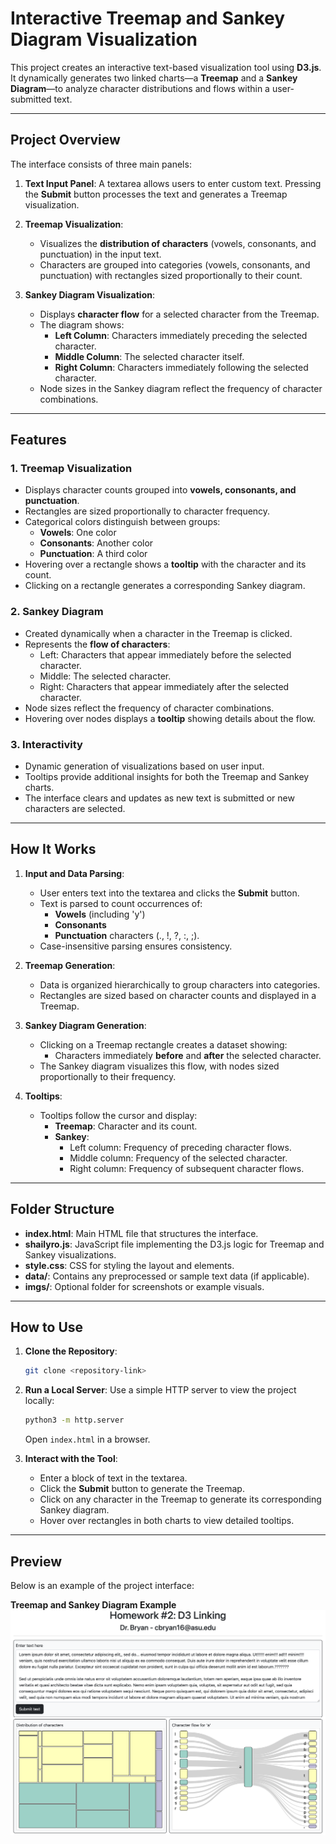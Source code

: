 
# Interactive Treemap and Sankey Diagram Visualization

This project creates an interactive text-based visualization tool using **D3.js**. It dynamically generates two linked charts—a **Treemap** and a **Sankey Diagram**—to analyze character distributions and flows within a user-submitted text.

---

## Project Overview

The interface consists of three main panels:

1. **Text Input Panel**: A textarea allows users to enter custom text. Pressing the **Submit** button processes the text and generates a Treemap visualization.

2. **Treemap Visualization**:
   - Visualizes the **distribution of characters** (vowels, consonants, and punctuation) in the input text.
   - Characters are grouped into categories (vowels, consonants, and punctuation) with rectangles sized proportionally to their count.

3. **Sankey Diagram Visualization**:
   - Displays **character flow** for a selected character from the Treemap.
   - The diagram shows:
     - **Left Column**: Characters immediately preceding the selected character.
     - **Middle Column**: The selected character itself.
     - **Right Column**: Characters immediately following the selected character.
   - Node sizes in the Sankey diagram reflect the frequency of character combinations.

---

## Features

### 1. **Treemap Visualization**
- Displays character counts grouped into **vowels, consonants, and punctuation**.
- Rectangles are sized proportionally to character frequency.
- Categorical colors distinguish between groups:
   - **Vowels**: One color
   - **Consonants**: Another color
   - **Punctuation**: A third color
- Hovering over a rectangle shows a **tooltip** with the character and its count.
- Clicking on a rectangle generates a corresponding Sankey diagram.

### 2. **Sankey Diagram**
- Created dynamically when a character in the Treemap is clicked.
- Represents the **flow of characters**:
   - Left: Characters that appear immediately before the selected character.
   - Middle: The selected character.
   - Right: Characters that appear immediately after the selected character.
- Node sizes reflect the frequency of character combinations.
- Hovering over nodes displays a **tooltip** showing details about the flow.

### 3. **Interactivity**
- Dynamic generation of visualizations based on user input.
- Tooltips provide additional insights for both the Treemap and Sankey charts.
- The interface clears and updates as new text is submitted or new characters are selected.

---

## How It Works

1. **Input and Data Parsing**:
   - User enters text into the textarea and clicks the **Submit** button.
   - Text is parsed to count occurrences of:
     - **Vowels** (including 'y')
     - **Consonants**
     - **Punctuation** characters (., !, ?, :, ;).
   - Case-insensitive parsing ensures consistency.

2. **Treemap Generation**:
   - Data is organized hierarchically to group characters into categories.
   - Rectangles are sized based on character counts and displayed in a Treemap.

3. **Sankey Diagram Generation**:
   - Clicking on a Treemap rectangle creates a dataset showing:
     - Characters immediately **before** and **after** the selected character.
   - The Sankey diagram visualizes this flow, with nodes sized proportionally to their frequency.

4. **Tooltips**:
   - Tooltips follow the cursor and display:
     - **Treemap**: Character and its count.
     - **Sankey**:
       - Left column: Frequency of preceding character flows.
       - Middle column: Frequency of the selected character.
       - Right column: Frequency of subsequent character flows.

---

## Folder Structure

- **index.html**: Main HTML file that structures the interface.
- **shailyro.js**: JavaScript file implementing the D3.js logic for Treemap and Sankey visualizations.
- **style.css**: CSS for styling the layout and elements.
- **data/**: Contains any preprocessed or sample text data (if applicable).
- **imgs/**: Optional folder for screenshots or example visuals.

---

## How to Use

1. **Clone the Repository**:
   ```bash
   git clone <repository-link>
   ```

2. **Run a Local Server**:
   Use a simple HTTP server to view the project locally:
   ```bash
   python3 -m http.server
   ```
   Open `index.html` in a browser.

3. **Interact with the Tool**:
   - Enter a block of text in the textarea.
   - Click the **Submit** button to generate the Treemap.
   - Click on any character in the Treemap to generate its corresponding Sankey diagram.
   - Hover over rectangles in both charts to view detailed tooltips.

---

## Preview

Below is an example of the project interface:

**Treemap and Sankey Diagram Example**  
![Visualization Preview](imgs/interface.png)

